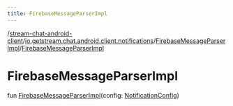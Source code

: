 ```yaml
---
title: FirebaseMessageParserImpl
---
```

/[stream-chat-android-client](../../index.md)/[io.getstream.chat.android.client.notifications](../index.md)/[FirebaseMessageParserImpl](index.md)/[FirebaseMessageParserImpl](FirebaseMessageParserImpl.md)  
  
  
  
# FirebaseMessageParserImpl  
fun [FirebaseMessageParserImpl](FirebaseMessageParserImpl.md)(config: [NotificationConfig](../../io.getstream.chat.android.client.notifications.handler/NotificationConfig/index.md))
